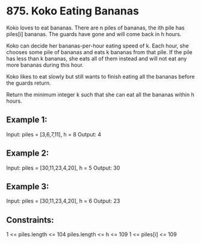 # 875. Koko Eating Bananas

Koko loves to eat bananas. There are n piles of bananas, the ith pile has piles[i] bananas. The guards have gone and will come back in h hours.

Koko can decide her bananas-per-hour eating speed of k. Each hour, she chooses some pile of bananas and eats k bananas from that pile. If the pile has less than k bananas, she eats all of them instead and will not eat any more bananas during this hour.

Koko likes to eat slowly but still wants to finish eating all the bananas before the guards return.

Return the minimum integer k such that she can eat all the bananas within h hours.


## Example 1:

Input: piles = [3,6,7,11], h = 8
Output: 4

## Example 2:

Input: piles = [30,11,23,4,20], h = 5
Output: 30

## Example 3:

Input: piles = [30,11,23,4,20], h = 6
Output: 23
 

## Constraints:

1 <= piles.length <= 104
piles.length <= h <= 109
1 <= piles[i] <= 109
